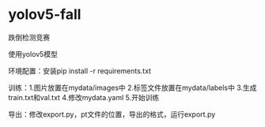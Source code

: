 # yolov5-fall

跌倒检测竞赛

使用yolov5模型

环境配置：安装pip install -r requirements.txt

训练：1.图片放置在mydata/images中 2.标签文件放置在mydata/labels中 3.生成train.txt和val.txt 4.修改mydata.yaml 5.开始训练

导出：修改export.py，pt文件的位置，导出的格式，运行export.py
